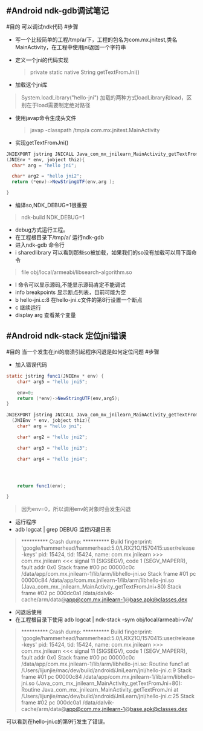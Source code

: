 #Android ndk-gdb调试笔记
---
#目的
可以调试ndk代码
#步骤
- 写一个比较简单的工程/tmp/a/下，工程的包名为com.mx.jnitest,类名MainActivity，在工程中使用jni返回一个字符串
- 定义一个jni的代码实现

  > private static native String getTextFromJni()
-  加载这个jni库

  > System.loadLibrary("hello-jni")
加载的两种方式loadLibrary和load，区别在于load需要制定绝对路径
- 使用javap命令生成头文件

  > javap -classpath /tmp/a com.mx.jnitest.MainActivity 
-  实现getTextFromJni()

  ```java
JNIEXPORT jstring JNICALL Java_com_mx_jnilearn_MainActivity_getTextFromJni
  (JNIEnv * env, jobject thiz){
    char* arg = "hello jni";

    char* arg2 = "hello jni2";
    return (*env)->NewStringUTF(env,arg );

}
```
- 编译so,NDK_DEBUG=1很重要

>ndk-build NDK_DEBUG=1
- debug方式运行工程。
- 在工程根目录下/tmp/a/ 运行ndk-gdb
- 进入ndk-gdb 命令行
- i sharedlibrary 可以看到那些so被加载，如果我们的so没有加载可以用下面命令

>file obj/local/armeabi/libsearch-algorithm.so

- l 命令可以显示源码,不能显示源码肯定不能调试
- info breakpoints 显示断点列表，目前可能为空
- b hello-jni.c:8 在hello-jni.c文件的第8行设置一个断点
- c 继续运行
- display arg 查看某个变量



#Android ndk-stack 定位jni错误
---

#目的
当一个发生在jni的崩溃引起程序闪退是如何定位问题
#步骤
- 加入错误代码

``` java
static jstring func1(JNIEnv * env) {
    char* arg5 = "hello jni5";

	env=0;
	return (*env)->NewStringUTF(env,arg5);
}

JNIEXPORT jstring JNICALL Java_com_mx_jnilearn_MainActivity_getTextFromJni
  (JNIEnv * env, jobject thiz){
    char* arg = "hello jni";

    char* arg2 = "hello jni2";

    char* arg3 = "hello jni3";

    char* arg4 = "hello jni4";




    return func1(env);

}
```

>因为env=0，所以调用env的对象时会发生闪退

- 运行程序
- adb logcat | grep DEBUG 监控闪退日志

>********** Crash dump: **********
Build fingerprint: 'google/hammerhead/hammerhead:5.0/LRX21O/1570415:user/release-keys'
pid: 15424, tid: 15424, name: com.mx.jnilearn  >>> com.mx.jnilearn <<<
signal 11 (SIGSEGV), code 1 (SEGV_MAPERR), fault addr 0x0
Stack frame #00 pc 00000c0c  /data/app/com.mx.jnilearn-1/lib/arm/libhello-jni.so
Stack frame #01 pc 00000c84  /data/app/com.mx.jnilearn-1/lib/arm/libhello-jni.so (Java_com_mx_jnilearn_MainActivity_getTextFromJni+80)
Stack frame #02 pc 000dc0a1  /data/dalvik-cache/arm/data@app@com.mx.jnilearn-1@base.apk@classes.dex

- 闪退后使用
- 在工程根目录下使用 adb logcat | ndk-stack -sym obj/local/armeabi-v7a/

>********** Crash dump: **********
Build fingerprint: 'google/hammerhead/hammerhead:5.0/LRX21O/1570415:user/release-keys'
pid: 15424, tid: 15424, name: com.mx.jnilearn  >>> com.mx.jnilearn <<<
signal 11 (SIGSEGV), code 1 (SEGV_MAPERR), fault addr 0x0
Stack frame #00 pc 00000c0c  /data/app/com.mx.jnilearn-1/lib/arm/libhello-jni.so: Routine func1 at /Users/lijunjie/mac/dev/build/android/JniLearn/jni/hello-jni.c:9
Stack frame #01 pc 00000c84  /data/app/com.mx.jnilearn-1/lib/arm/libhello-jni.so (Java_com_mx_jnilearn_MainActivity_getTextFromJni+80): Routine Java_com_mx_jnilearn_MainActivity_getTextFromJni at /Users/lijunjie/mac/dev/build/android/JniLearn/jni/hello-jni.c:25
Stack frame #02 pc 000dc0a1  /data/dalvik-cache/arm/data@app@com.mx.jnilearn-1@base.apk@classes.dex

可以看到在hello-jni.c的第9行发生了错误。

